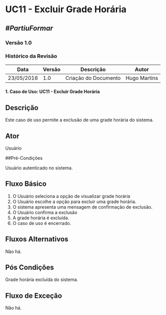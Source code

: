 # **UC11 - Excluir Grade Horária**

##  ***#PartiuFormar***

### **Versão 1.0**

### Histórico da Revisão
Data|Versão|Descrição|Autor
-----|------|---------|-------
23/05/2016| 1.0 |Criação do Documento | Hugo Martins

#### 1. Caso de Uso: UC11 - Excluir Grade Horária

## Descrição

Este caso de uso permite a exclusão de uma grade horária do sistema.

## Ator

Usuário

##Pré-Condições

Usuário autenticado no sistema.

## Fluxo Básico 

1. O Usuário seleciona a opção de visualizar grade horária
1. O Usuário escolhe a opção para excluir uma grade horária.
2. O sistema apresenta uma mensagem de confirmação de exclusão.
3. O Usuário confirma a exclusão
4. A grade horária é excluída.
5. O caso de uso é encerrado.
	

## Fluxos Alternativos

Não há.

## Pós Condições

Grade horária excluída do sistema.

## Fluxo de Exceção

Não há.